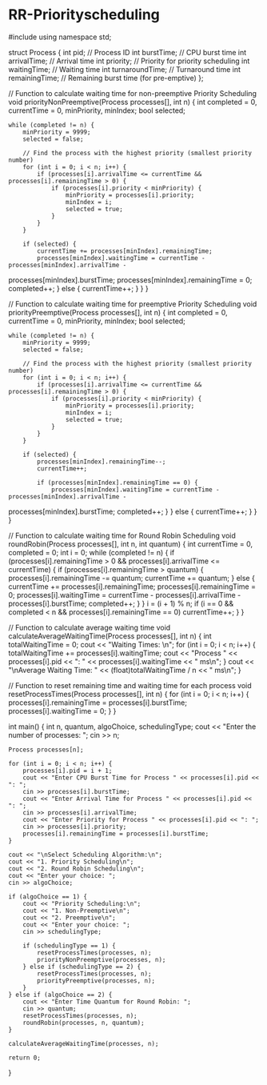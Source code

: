 # RR-Priorityscheduling

#include <iostream> 
using namespace std; 
 
struct Process { 
    int pid; // Process ID 
    int burstTime; // CPU burst time 
    int arrivalTime; // Arrival time 
    int priority; // Priority for priority scheduling 
    int waitingTime; // Waiting time 
    int turnaroundTime; // Turnaround time 
    int remainingTime; // Remaining burst time (for pre-emptive) 
}; 
 
// Function to calculate waiting time for non-preemptive Priority Scheduling 
void priorityNonPreemptive(Process processes[], int n) { 
    int completed = 0, currentTime = 0, minPriority, minIndex; 
    bool selected; 
 
    while (completed != n) { 
        minPriority = 9999; 
        selected = false; 
 
        // Find the process with the highest priority (smallest priority number) 
        for (int i = 0; i < n; i++) { 
            if (processes[i].arrivalTime <= currentTime && processes[i].remainingTime > 0) { 
                if (processes[i].priority < minPriority) { 
                    minPriority = processes[i].priority; 
                    minIndex = i; 
                    selected = true; 
                } 
            } 
        } 
 
        if (selected) { 
            currentTime += processes[minIndex].remainingTime; 
            processes[minIndex].waitingTime = currentTime - processes[minIndex].arrivalTime - 
processes[minIndex].burstTime; 
            processes[minIndex].remainingTime = 0; 
            completed++; 
        } else { 
            currentTime++; 
        } 
    } 
} 
 
// Function to calculate waiting time for preemptive Priority Scheduling 
void priorityPreemptive(Process processes[], int n) { 
    int completed = 0, currentTime = 0, minPriority, minIndex; 
    bool selected; 
 
    while (completed != n) { 
        minPriority = 9999; 
        selected = false; 
 
        // Find the process with the highest priority (smallest priority number) 
        for (int i = 0; i < n; i++) { 
            if (processes[i].arrivalTime <= currentTime && processes[i].remainingTime > 0) { 
                if (processes[i].priority < minPriority) { 
                    minPriority = processes[i].priority; 
                    minIndex = i; 
                    selected = true; 
                } 
            } 
        } 
 
        if (selected) { 
            processes[minIndex].remainingTime--; 
            currentTime++; 
 
            if (processes[minIndex].remainingTime == 0) { 
                processes[minIndex].waitingTime = currentTime - processes[minIndex].arrivalTime - 
processes[minIndex].burstTime; 
                completed++; 
            } 
        } else { 
            currentTime++; 
        } 
    } 
} 
 
// Function to calculate waiting time for Round Robin Scheduling 
void roundRobin(Process processes[], int n, int quantum) { 
    int currentTime = 0, completed = 0; 
    int i = 0; 
    while (completed != n) { 
        if (processes[i].remainingTime > 0 && processes[i].arrivalTime <= currentTime) { 
            if (processes[i].remainingTime > quantum) { 
                processes[i].remainingTime -= quantum; 
                currentTime += quantum; 
            } else { 
                currentTime += processes[i].remainingTime; 
                processes[i].remainingTime = 0; 
                processes[i].waitingTime = currentTime - processes[i].arrivalTime - processes[i].burstTime; 
                completed++; 
            } 
        } 
        i = (i + 1) % n; 
        if (i == 0 && completed < n && processes[i].remainingTime == 0) 
            currentTime++; 
    } 
} 
 
// Function to calculate average waiting time 
void calculateAverageWaitingTime(Process processes[], int n) { 
    int totalWaitingTime = 0; 
    cout << "Waiting Times: \n"; 
    for (int i = 0; i < n; i++) { 
        totalWaitingTime += processes[i].waitingTime; 
        cout << "Process " << processes[i].pid << ": " << processes[i].waitingTime << " ms\n"; 
    } 
    cout << "\nAverage Waiting Time: " << (float)totalWaitingTime / n << " ms\n"; 
} 
 
// Function to reset remaining time and waiting time for each process 
void resetProcessTimes(Process processes[], int n) { 
    for (int i = 0; i < n; i++) { 
        processes[i].remainingTime = processes[i].burstTime; 
        processes[i].waitingTime = 0; 
    } 
} 
 
int main() { 
    int n, quantum, algoChoice, schedulingType; 
    cout << "Enter the number of processes: "; 
    cin >> n; 
 
    Process processes[n]; 
 
    for (int i = 0; i < n; i++) { 
        processes[i].pid = i + 1; 
        cout << "Enter CPU Burst Time for Process " << processes[i].pid << ": "; 
        cin >> processes[i].burstTime; 
        cout << "Enter Arrival Time for Process " << processes[i].pid << ": "; 
        cin >> processes[i].arrivalTime; 
        cout << "Enter Priority for Process " << processes[i].pid << ": "; 
        cin >> processes[i].priority; 
        processes[i].remainingTime = processes[i].burstTime; 
    } 
 
    cout << "\nSelect Scheduling Algorithm:\n"; 
    cout << "1. Priority Scheduling\n"; 
    cout << "2. Round Robin Scheduling\n"; 
    cout << "Enter your choice: "; 
    cin >> algoChoice; 
 
    if (algoChoice == 1) { 
        cout << "Priority Scheduling:\n"; 
        cout << "1. Non-Preemptive\n"; 
        cout << "2. Preemptive\n"; 
        cout << "Enter your choice: "; 
        cin >> schedulingType; 
 
        if (schedulingType == 1) { 
            resetProcessTimes(processes, n); 
            priorityNonPreemptive(processes, n); 
        } else if (schedulingType == 2) { 
            resetProcessTimes(processes, n); 
            priorityPreemptive(processes, n); 
        } 
    } else if (algoChoice == 2) { 
        cout << "Enter Time Quantum for Round Robin: "; 
        cin >> quantum; 
        resetProcessTimes(processes, n); 
        roundRobin(processes, n, quantum); 
    } 
 
    calculateAverageWaitingTime(processes, n); 
 
    return 0; 
}
